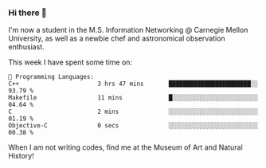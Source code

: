 ### Hi there 👋

I'm now a student in the M.S. Information Networking @ Carnegie Mellon University, as well as a newbie chef and astronomical observation enthusiast. 



<!--START_SECTION:waka-->
This week I have spent some time on: 

```text
💬 Programming Languages: 
C++                      3 hrs 47 mins       ███████████████████████░░   93.79 % 
Makefile                 11 mins             █░░░░░░░░░░░░░░░░░░░░░░░░   04.64 % 
C                        2 mins              ░░░░░░░░░░░░░░░░░░░░░░░░░   01.19 % 
Objective-C              0 secs              ░░░░░░░░░░░░░░░░░░░░░░░░░   00.38 % 
```


<!--END_SECTION:waka-->

When I am not writing codes, find me at the Museum of Art and Natural History!
